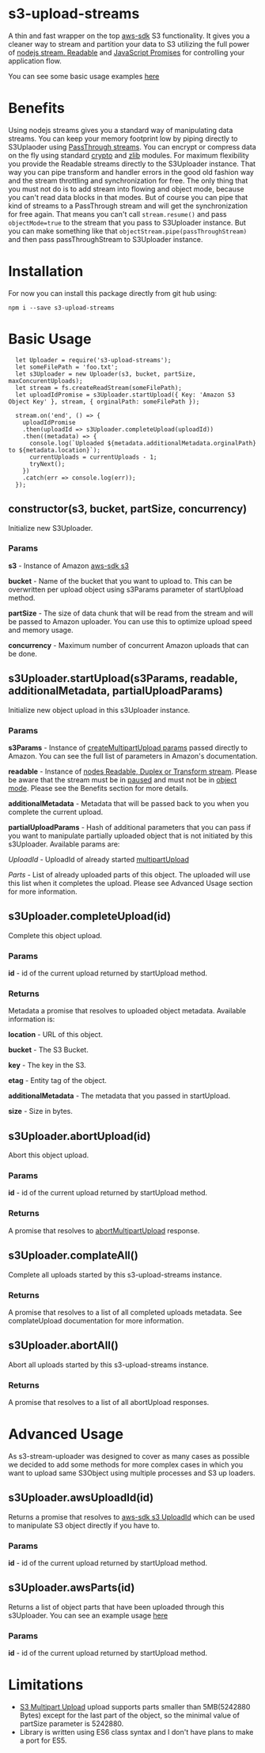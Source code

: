 # s3-upload-streams

A thin and fast wrapper on the top [aws-sdk](https://www.npmjs.com/package/aws-sdk) S3 functionality. It gives you a cleaner way to stream and partition your data to S3 utilizing the full power of [nodejs stream. Readable](https://nodejs.org/api/stream.html#stream_readable_streams) and [JavaScript Promises](https://developer.mozilla.org/en-US/docs/Web/JavaScript/Reference/Global_Objects/Promise) for controlling your application flow.

You can see some basic usage examples [here](https://github.com/elsix/s3-upload-streams-demo)

# Benefits
Using nodejs streams gives you a standard way of manipulating data streams. You can keep your memory footprint low by piping directly to S3Uplaoder using [PassThrough streams](https://nodejs.org/api/stream.html#stream_class_stream_passthrough). You can encrypt or compress data on the fly using standard [crypto](https://nodejs.org/api/crypto.html) and [zlib](https://nodejs.org/api/zlib.html) modules.
For maximum flexibility you provide the Readable streams directly to the S3Uploader instance. That way you can pipe transform and handler errors in the good old fashion way and the stream throttling and synchronization for free. The only thing that you must not do is to add stream into flowing and object mode, because you can't read data blocks in that modes. But of course you can pipe that kind of streams to a PassThrough stream and will get the synchronization for free again. That means you can't call `stream.resume()` and pass `objectMode=true` to the stream that you pass to S3Uploader instance. But you can make something like that `objectStream.pipe(passThroughStream)` and then pass passThroughStream to S3Uploader instance.  

# Installation

For now you can install this package directly from git hub using:

`npm i --save s3-upload-streams`

# Basic Usage
```
  let Uploader = require('s3-upload-streams');
  let someFilePath = 'foo.txt';
  let s3Uploader = new Uploader(s3, bucket, partSize, maxConcurentUploads);
  let stream = fs.createReadStream(someFilePath);
  let uploadIdPromise = s3Uploader.startUpload({ Key: 'Amazon S3 Object Key' }, stream, { orginalPath: someFilePath });

  stream.on('end', () => {
    uploadIdPromise
    .then(uploadId => s3Uploader.completeUpload(uploadId))
    .then((metadata) => {
      console.log(`Uploaded ${metadata.additionalMetadata.orginalPath} to ${metadata.location}`);
      currentUploads = currentUploads - 1;
      tryNext();
    })
    .catch(err => console.log(err));
  });
```

## constructor(s3, bucket, partSize, concurrency)
Initialize new S3Uploader.

### Params

**s3** - Instance of Amazon [aws-sdk s3](http://docs.aws.amazon.com/AWSJavaScriptSDK/latest/AWS/S3.html)

**bucket** - Name of the bucket that you want to upload to. This can be overwritten per upload object using s3Params parameter of startUpload method.

**partSize** - The size of data chunk that will be read from the stream and will be passed to Amazon uploader. You can use this to optimize upload speed and memory usage.

**concurrency** - Maximum number of concurrent Amazon uploads that can be done.

## s3Uploader.startUpload(s3Params, readable, additionalMetadata, partialUploadParams)
Initialize new object upload in this s3Uploader instance.

### Params
**s3Params** - Instance of [createMultipartUpload params](http://docs.aws.amazon.com/AWSJavaScriptSDK/latest/AWS/S3.html#createMultipartUpload-property) passed directly to Amazon. You can see the full list of parameters in Amazon's documentation.

**readable** - Instance of [nodes Readable, Duplex or Transform stream](https://nodejs.org/api/stream.html). Please be aware that the stream must be in [paused](https://nodejs.org/api/stream.html#stream_two_modes) and must not be in [object mode](https://nodejs.org/api/stream.html#stream_object_mode). Please see the Benefits section for more details.

**additionalMetadata** - Metadata that will be passed back to you when you complete the current upload.

**partialUploadParams** - Hash of additional parameters that you can pass if you want to manipulate partially uploaded object that is not initiated by this s3Uploader. Available params are:

*UploadId* - UploadId of already started [multipartUpload](http://docs.aws.amazon.com/AWSJavaScriptSDK/latest/AWS/S3.html#createMultipartUpload-property)

*Parts* - List of already uploaded parts of this object. The uploaded will use this list when it completes the upload.
Please see Advanced Usage section for more information.

## s3Uploader.completeUpload(id)
Complete this object upload.

### Params
**id** - id of the current upload returned by startUpload method.

### Returns
Metadata a promise that resolves to uploaded object metadata. Available information is:

**location** - URL of this object.

**bucket** - The S3 Bucket.

**key** - The key in the S3.

**etag** - Entity tag of the object.

**additionalMetadata** - The metadata that you passed in startUpload.

**size** - Size in bytes.

## s3Uploader.abortUpload(id)
Abort this object upload.

### Params
**id** - id of the current upload returned by startUpload method.

### Returns
A promise that resolves to [abortMultipartUpload](http://docs.aws.amazon.com/AWSJavaScriptSDK/latest/AWS/S3.html#abortMultipartUpload-property) response.

## s3Uploader.complateAll()
Complete all uploads started by this s3-upload-streams instance.

### Returns
A promise that resolves to a list of all completed uploads metadata. See complateUpload documentation for more information.

## s3Uploader.abortAll()
Abort all uploads started by this s3-upload-streams instance.

### Returns
A promise that resolves to a list of all abortUpload responses.

# Advanced Usage
As s3-stream-uploader was designed to cover as many cases as possible we decided to add some methods for more complex cases in which you want to upload same S3Object using multiple processes and S3 up loaders.

## s3Uploader.awsUploadId(id)
Returns a promise that resolves to [aws-sdk s3 UploadId](http://docs.aws.amazon.com/AWSJavaScriptSDK/latest/AWS/S3.html#createMultipartUpload-property) which can be used to manipulate S3 object directly if you have to.

### Params

**id** - id of the current upload returned by startUpload method.

## s3Uploader.awsParts(id)
Returns a list of object parts that have been uploaded through this s3Uploader. You can see an example usage [here](https://github.com/elsix/s3-upload-streams-demo/blob/master/big-file-upload.js)

### Params

**id** - id of the current upload returned by startUpload method.

# Limitations
 * [S3 Multipart Upload](http://docs.aws.amazon.com/AmazonS3/latest/dev/mpuoverview.html) upload supports parts smaller than 5MB(5242880 Bytes) except for the last part of the object, so the minimal value of partSize parameter is 5242880.
 * Library is written using ES6 class syntax and I don't have plans to make a port for ES5.
